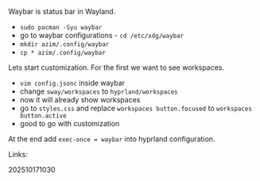 Waybar is status bar in Wayland.
- `sudo pacman -Syu waybar`
- go to waybar configurations - `cd /etc/xdg/waybar`
- `mkdir azim/.config/waybar`
- `cp * azim/.config/waybar`

Lets start customization.
For the first we want to see workspaces.
- `vim config.jsonc` inside waybar
- change `sway/workspaces` to `hyprland/workspaces`
- now it will already show workspaces
- go to `styles.css` and replace `workspaces button.focused` to `workspaces button.active`
- good to go with customization

At the end add `exec-once = waybar` into hyprland configuration.

Links:

202510171030

